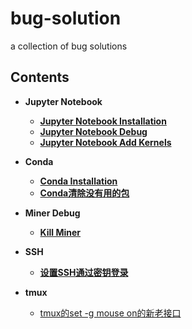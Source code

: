 # bug-solution
a collection of bug solutions

## Contents
- __Jupyter Notebook__
  - [__Jupyter Notebook Installation__](https://github.com/rentainhe/bug-solution/blob/master/debug/jupyter_installation.md)
  - [__Jupyter Notebook Debug__](https://github.com/rentainhe/bug-solution/blob/master/debug/jupyter_bug.md)
  - [__Jupyter Notebook Add Kernels__](https://github.com/rentainhe/bug-solution/blob/master/debug/jupyter_add_kernel.md)

- __Conda__
  - [__Conda Installation__](https://github.com/rentainhe/bug-solution/blob/master/debug/conda_installation.md)
  - [__Conda清除没有用的包__](https://www.jianshu.com/p/f14ac62bef99)

- __Miner Debug__
  - [__Kill Miner__](https://github.com/rentainhe/bug-solution/blob/master/debug/miner_debug.md)

- __SSH__
  - [__设置SSH通过密钥登录__](https://www.runoob.com/w3cnote/set-ssh-login-key.html)

- __tmux__
  - [tmux的set -g mouse on的新老接口](http://ezlost.com/tmux-set-g-mouse-mode-on-%E9%BC%A0%E6%A0%87%E8%AE%BE%E7%BD%AE%E6%97%A0%E6%95%88%E5%8F%8A%E6%8A%A5%E9%94%99%E7%9A%84%E8%A7%A3%E5%86%B3%E6%96%B9%E6%B3%95/#0x01_tmux)

